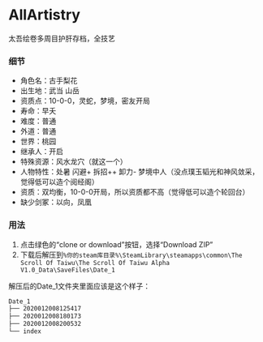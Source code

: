 # AllArtistry
太吾绘卷多周目护肝存档，全技艺

### 细节
- 角色名：古手梨花
- 出生地：武当 山岳
- 资质点：10-0-0，灵蛇，梦境，密友开局
- 寿命：早夭
- 难度：普通
- 外道：普通
- 世界：桃园
- 继承人：开启
- 特殊资源：风水龙穴（就这一个）
- 人物特性：处暑 闪避+ 拆招++ 卸力- 梦境中人（没点璞玉韬光和神风敛采，觉得低可以造个阅经阁）
- 资质：双均衡，10-0-0开局，所以资质都不高（觉得低可以造个轮回台）
- 缺少剑冢：以向，凤凰

### 用法
1. 点击绿色的“clone or download”按钮，选择“Download ZIP”
2. 下载后解压到`%你的steam库目录%\SteamLibrary\steamapps\common\The Scroll Of Taiwu\The Scroll Of Taiwu Alpha V1.0_Data\SaveFiles\Date_1`

解压后的Date_1文件夹里面应该是这个样子：
```bash
Date_1
├── 2020012008125417
├── 2020012008180173
├── 2020012008200532
└── index
```
